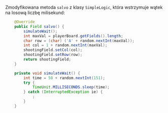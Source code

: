 Zmodyfikowana metoda `salvo` z klasy `SimpleLogic`, która wstrzymuje wątek na losową liczbę milisekund:

```java
    @Override
    public Field salvo() {
        simulateWait();
        int maxVal = playerBoard.getFields().length;
        char row = (char) ('A' + random.nextInt(maxVal));
        int col = 1 + random.nextInt(maxVal);
        shootingField.setCol(col);
        shootingField.setRow(row);
        return shootingField;
    }

    private void simulateWait() {
        int time = 50 + random.nextInt(151);
        try {
            TimeUnit.MILLISECONDS.sleep(time);
        } catch (InterruptedException ie) {
            ;
        }
    }
```